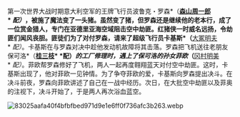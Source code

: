 第一次世界大战时期意大利空军的王牌飞行员波鲁克・罗森*（**[森山周一郎](https://baike.baidu.com/item/%E6%A3%AE%E5%B1%B1%E5%91%A8%E4%B8%80%E9%83%8E/10375849?fromModule=lemma_inlink)* *配）*，被施了魔法变了一头猪。虽然变了猪，但罗森还是继续他的老本行，成了一位赏金猎人，专门在亚德里亚海空域阻击空中劫匪。红猪侠一时威名远扬，令劫匪们闻风丧胆。匪徒们为了对付罗森，请来了超级飞行员卡基斯*（**[大冢明夫](https://baike.baidu.com/item/%E5%A4%A7%E5%86%A2%E6%98%8E%E5%A4%AB/7740892?fromModule=lemma_inlink)* *配）*。卡基斯在与罗森对决中趁他发动机故障将其击落。罗森把飞机送往老朋友保可洛*（**[桂三枝](https://baike.baidu.com/item/%E6%A1%82%E4%B8%89%E6%9E%9D/20103991?fromModule=lemma_inlink)* *配）*的工厂修理时，遇上了保可洛的孙女菲欧*（**[冈村明美](https://baike.baidu.com/item/%E5%86%88%E6%9D%91%E6%98%8E%E7%BE%8E/7742071?fromModule=lemma_inlink)* *配）*。菲欧帮罗森修好了飞机，两人一起再度翱翔蓝天对付空中劫匪。这时，卡基斯出现了，他对菲欧一见钟情。为了争夺菲欧的爱，卡基斯向罗森提出决斗。在决斗前夜，罗森向菲欧讲述了自己在一战中经历。次日，在大批空中劫匪以及菲奥的注视下，决斗开始了，于是两人再次浴血蓝空。

![83025aafa40f4bfbfbed971d9e1e6ff0f736afc3b263.webp](C:\Users\Lenovo\Desktop\83025aafa40f4bfbfbed971d9e1e6ff0f736afc3b263.webp)
